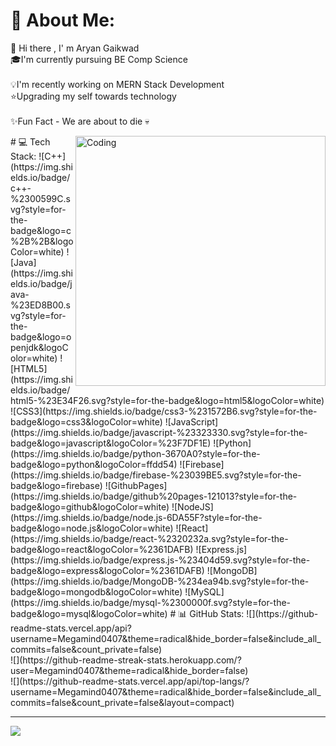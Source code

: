 # 💫 About Me:
👋 Hi there , I' m Aryan Gaikwad<br>🎓I'm currently pursuing BE Comp Science<br><br>💡I'm recently working on MERN Stack Development<br>⭐Upgrading my self towards technology <br><br>✨Fun Fact - We are about to die 💀<br>

<img align="right" alt="Coding" width="400" src="https://cdn.dribbble.com/users/730703/screenshots/6581243/avento.gif">
# 💻 Tech Stack:
![C++](https://img.shields.io/badge/c++-%2300599C.svg?style=for-the-badge&logo=c%2B%2B&logoColor=white) ![Java](https://img.shields.io/badge/java-%23ED8B00.svg?style=for-the-badge&logo=openjdk&logoColor=white) ![HTML5](https://img.shields.io/badge/html5-%23E34F26.svg?style=for-the-badge&logo=html5&logoColor=white) ![CSS3](https://img.shields.io/badge/css3-%231572B6.svg?style=for-the-badge&logo=css3&logoColor=white) ![JavaScript](https://img.shields.io/badge/javascript-%23323330.svg?style=for-the-badge&logo=javascript&logoColor=%23F7DF1E) ![Python](https://img.shields.io/badge/python-3670A0?style=for-the-badge&logo=python&logoColor=ffdd54) ![Firebase](https://img.shields.io/badge/firebase-%23039BE5.svg?style=for-the-badge&logo=firebase) ![GithubPages](https://img.shields.io/badge/github%20pages-121013?style=for-the-badge&logo=github&logoColor=white) ![NodeJS](https://img.shields.io/badge/node.js-6DA55F?style=for-the-badge&logo=node.js&logoColor=white) ![React](https://img.shields.io/badge/react-%2320232a.svg?style=for-the-badge&logo=react&logoColor=%2361DAFB) ![Express.js](https://img.shields.io/badge/express.js-%23404d59.svg?style=for-the-badge&logo=express&logoColor=%2361DAFB) ![MongoDB](https://img.shields.io/badge/MongoDB-%234ea94b.svg?style=for-the-badge&logo=mongodb&logoColor=white) ![MySQL](https://img.shields.io/badge/mysql-%2300000f.svg?style=for-the-badge&logo=mysql&logoColor=white)
# 📊 GitHub Stats:
![](https://github-readme-stats.vercel.app/api?username=Megamind0407&theme=radical&hide_border=false&include_all_commits=false&count_private=false)<br/>
![](https://github-readme-streak-stats.herokuapp.com/?user=Megamind0407&theme=radical&hide_border=false)<br/>
![](https://github-readme-stats.vercel.app/api/top-langs/?username=Megamind0407&theme=radical&hide_border=false&include_all_commits=false&count_private=false&layout=compact)

---
[![](https://visitcount.itsvg.in/api?id=Megamind0407&icon=0&color=0)](https://visitcount.itsvg.in)

<!-- Proudly created with GPRM ( https://gprm.itsvg.in ) -->
